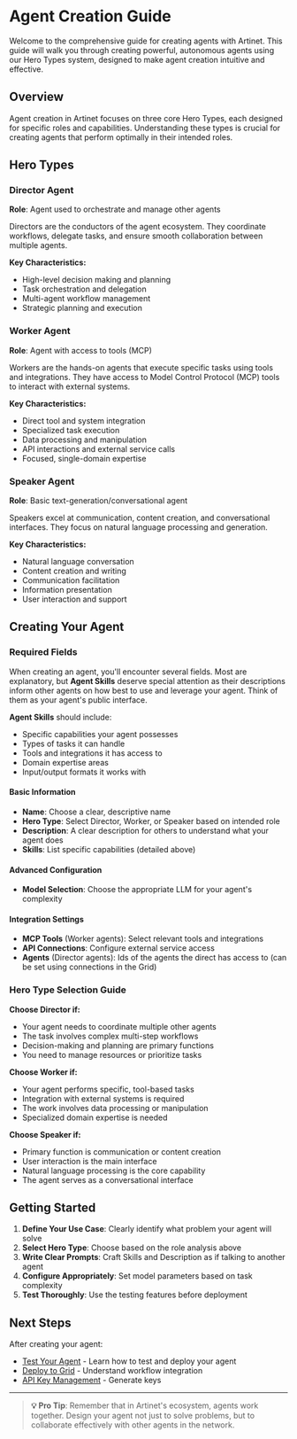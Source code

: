 # Agent Creation Guide

Welcome to the comprehensive guide for creating agents with Artinet. This guide will walk you through creating powerful, autonomous agents using our Hero Types system, designed to make agent creation intuitive and effective.

## Overview

Agent creation in Artinet focuses on three core Hero Types, each designed for specific roles and capabilities. Understanding these types is crucial for creating agents that perform optimally in their intended roles.

## Hero Types

### Director Agent
**Role**: Agent used to orchestrate and manage other agents

Directors are the conductors of the agent ecosystem. They coordinate workflows, delegate tasks, and ensure smooth collaboration between multiple agents.

**Key Characteristics:**
- High-level decision making and planning
- Task orchestration and delegation
- Multi-agent workflow management
- Strategic planning and execution

### Worker Agent  
**Role**: Agent with access to tools (MCP)

Workers are the hands-on agents that execute specific tasks using tools and integrations. They have access to Model Control Protocol (MCP) tools to interact with external systems.

**Key Characteristics:**
- Direct tool and system integration
- Specialized task execution
- Data processing and manipulation
- API interactions and external service calls
- Focused, single-domain expertise

### Speaker Agent
**Role**: Basic text-generation/conversational agent

Speakers excel at communication, content creation, and conversational interfaces. They focus on natural language processing and generation.

**Key Characteristics:**
- Natural language conversation
- Content creation and writing
- Communication facilitation
- Information presentation
- User interaction and support

## Creating Your Agent

### Required Fields

When creating an agent, you'll encounter several fields. Most are explanatory, but **Agent Skills** deserve special attention as their descriptions inform other agents on how best to use and leverage your agent. Think of them as your agent's public interface. 

**Agent Skills** should include:
- Specific capabilities your agent possesses
- Types of tasks it can handle
- Tools and integrations it has access to
- Domain expertise areas
- Input/output formats it works with

#### Basic Information
- **Name**: Choose a clear, descriptive name
- **Hero Type**: Select Director, Worker, or Speaker based on intended role
- **Description**: A clear description for others to understand what your agent does
- **Skills**: List specific capabilities (detailed above)

#### Advanced Configuration
- **Model Selection**: Choose the appropriate LLM for your agent's complexity

#### Integration Settings
- **MCP Tools** (Worker agents): Select relevant tools and integrations
- **API Connections**: Configure external service access
- **Agents** (Director agents): Ids of the agents the direct has access to (can be set using connections in the Grid)

### Hero Type Selection Guide

**Choose Director if:**
- Your agent needs to coordinate multiple other agents
- The task involves complex multi-step workflows
- Decision-making and planning are primary functions
- You need to manage resources or prioritize tasks

**Choose Worker if:**
- Your agent performs specific, tool-based tasks
- Integration with external systems is required
- The work involves data processing or manipulation
- Specialized domain expertise is needed

**Choose Speaker if:**
- Primary function is communication or content creation
- User interaction is the main interface
- Natural language processing is the core capability
- The agent serves as a conversational interface

## Getting Started

1. **Define Your Use Case**: Clearly identify what problem your agent will solve
2. **Select Hero Type**: Choose based on the role analysis above
3. **Write Clear Prompts**: Craft Skills and Description as if talking to another agent
4. **Configure Appropriately**: Set model parameters based on task complexity
5. **Test Thoroughly**: Use the testing features before deployment

## Next Steps

After creating your agent:
- [Test Your Agent](test-and-deploy.md) - Learn how to test and deploy your agent
- [Deploy to Grid](grid-management.md) - Understand workflow integration
- [API Key Management](api-keys.md) - Generate keys

---

> **💡 Pro Tip**: Remember that in Artinet's ecosystem, agents work together. Design your agent not just to solve problems, but to collaborate effectively with other agents in the network. 